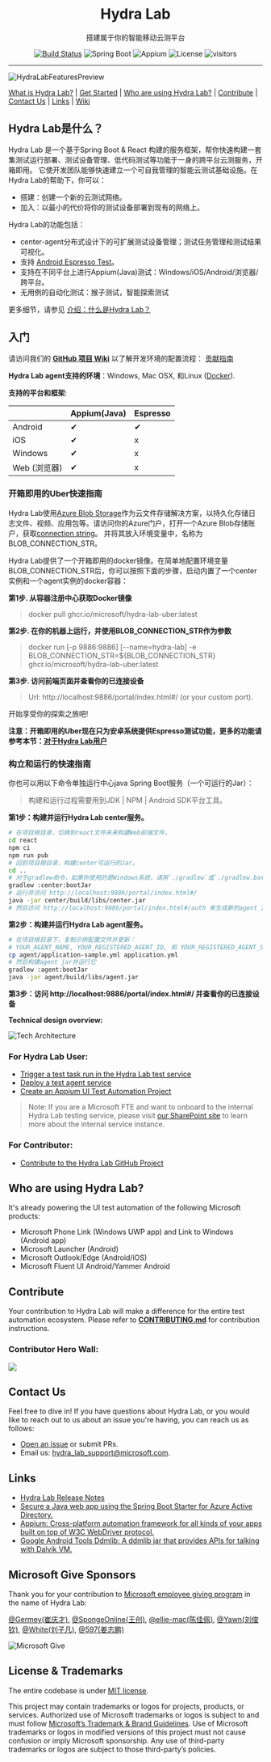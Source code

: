 <h1 align="center">Hydra Lab</h1>
<p align="center">搭建属于你的智能移动云测平台</p>
<div align="center">

[![Build Status](https://dlwteam.visualstudio.com/Next/_apis/build/status/HydraLab-CI?branchName=main)](https://dlwteam.visualstudio.com/Next/_build/latest?definitionId=743&branchName=main)
![Spring Boot](https://img.shields.io/badge/Spring%20Boot-v2.2.5-blue)
![Appium](https://img.shields.io/badge/Appium-v8.0.0-yellow)
![License](https://img.shields.io/badge/license-MIT-green)
![visitors](https://visitor-badge.glitch.me/badge?page_id=microsoft.hydralab&left_color=gray&right_color=red)
</div>

---

![HydraLabFeaturesPreview](docs/images/HydraLabFeaturesPreview.gif)

[What is Hydra Lab?](#what-is) | [Get Started](#get-started) | [Who are using Hydra Lab?](#who-use-it) | [Contribute](#contribute) | [Contact Us](#contact) | [Links](#links) | [Wiki](https://github.com/microsoft/HydraLab/wiki)

<span id="what-is"></span>
## Hydra Lab是什么？

Hydra Lab 是一个基于Spring Boot & React 构建的服务框架，帮你快速构建一套集测试运行部署、测试设备管理、低代码测试等功能于一身的跨平台云测服务，开箱即用。
它使开发团队能够快速建立一个可自我管理的智能云测试基础设施。在Hydra Lab的帮助下，你可以：

- 搭建：创建一个新的云测试网络。
- 加入：以最小的代价将你的测试设备部署到现有的网络上。

Hydra Lab的功能包括：
- center-agent分布式设计下的可扩展测试设备管理；测试任务管理和测试结果可视化。
- 支持 [Android Espresso Test](https://developer.android.com/training/testing/espresso)。
- 支持在不同平台上进行Appium(Java)测试：Windows/iOS/Android/浏览器/跨平台。
- 无用例的自动化测试：猴子测试，智能探索测试

更多细节，请参见 [介绍：什么是Hydra Lab？](https://github.com/microsoft/HydraLab/wiki)

<span id="get-started"></span>
## 入门

请访问我们的 **[GitHub 项目 Wiki](https://github.com/microsoft/HydraLab/wiki)** 以了解开发环境的配置流程： [贡献指南](https://github.com/microsoft/HydraLab/wiki/Contribute-to-the-Hydra-Lab-GitHub-Project)

**Hydra Lab agent支持的环境**：Windows, Mac OSX, 和Linux ([Docker](https://github.com/microsoft/HydraLab/blob/main/agent/README.md#run-agent-in-docker)).

**支持的平台和框架**:

|  | Appium(Java) | Espresso | 
| ---- |--------------|---- |
|Android| &#10004;     | &#10004; |
|iOS| &#10004;     | x | x |
|Windows| &#10004;     | x | 
|Web (浏览器)| &#10004;     | x | 

<span id="quick-start"></span>
### 开箱即用的Uber快速指南

Hydra Lab使用[Azure Blob Storage](https://azure.microsoft.com/en-us/products/storage/blobs/)作为云文件存储解决方案，以持久化存储日志文件、视频、应用包等。请访问你的Azure门户，打开一个Azure Blob存储账户，获取[connection string](https://learn.microsoft.com/en-us/azure/storage/common/storage-configure-connection-string)。
并将其放入环境变量中，名称为BLOB_CONNECTION_STR。

Hydra Lab提供了一个开箱即用的docker镜像。在简单地配置环境变量BLOB_CONNECTION_STR后，你可以按照下面的步骤，启动内置了一个center实例和一个agent实例的docker容器：

**第1步. 从容器注册中心获取Docker镜像**
> docker pull ghcr.io/microsoft/hydra-lab-uber:latest

**第2步. 在你的机器上运行，并使用BLOB_CONNECTION_STR作为参数**
> docker run [-p 9886:9886] [--name=hydra-lab] -e BLOB_CONNECTION_STR=${BLOB_CONNECTION_STR} ghcr.io/microsoft/hydra-lab-uber:latest

**第3步. 访问前端页面并查看你的已连接设备**

> Url: http://localhost:9886/portal/index.html#/ (or your custom port).

开始享受你的探索之旅吧!

**注意：开箱即用的Uber现在只为安卓系统提供Espresso测试功能，更多的功能请参考本节：[对于Hydra Lab用户](#for-user)** 

### 构立和运行的快速指南

你也可以用以下命令单独运行中心java Spring Boot服务（一个可运行的Jar）：

> 构建和运行过程需要用到JDK | NPM | Android SDK平台工具。

**第1步：构建并运行Hydra Lab center服务。**

```bash
# 在项目根目录，切换到react文件夹来构建Web前端文件。
cd react
npm ci
npm run pub
# 回到项目根目录，构建center可运行的Jar。
cd ..
# 对于gradlew命令，如果你使用的是Windows系统，请用`./gradlew`或`./gradlew.bat`替换。
gradlew :center:bootJar
# 运行并访问 http://localhost:9886/portal/index.html#/
java -jar center/build/libs/center.jar
# 然后访问 http://localhost:9886/portal/index.html#/auth 来生成新的agent ID和agent secret.
```

**第2步：构建并运行Hydra Lab agent服务。**

```bash
# 在项目根目录下，复制示例配置文件并更新：
# YOUR_AGENT_NAME, YOUR_REGISTERED_AGENT_ID, 和 YOUR_REGISTERED_AGENT_SECRET.
cp agent/application-sample.yml application.yml
# 然后构建agent jar并运行它
gradlew :agent:bootJar
java -jar agent/build/libs/agent.jar
```

**第3步：访问 http://localhost:9886/portal/index.html#/ 并查看你的已连接设备**

**Technical design overview:**

![Tech Architecture](docs/images/technical_architecture.png)

<span id="for-user"></span>
### For Hydra Lab User:

- [Trigger a test task run in the Hydra Lab test service](https://github.com/microsoft/HydraLab/wiki/Trigger-a-test-task-run-in-the-Hydra-Lab-test-service)
- [Deploy a test agent service](https://github.com/microsoft/HydraLab/wiki/Deploy-a-test-agent-service)
- [Create an Appium UI Test Automation Project](https://github.com/microsoft/HydraLab/wiki/Create-an-Appium-UI-Test-Automation-Project)

> Note: If you are a Microsoft FTE and want to onboard to the internal Hydra Lab testing service, please visit [our SharePoint site](https://microsoftapc.sharepoint.com/teams/MMXDocument/SitePages/Hydra-Lab-test-automation-service-onboarding-guideline.aspx) to learn more about the internal service instance.

<span id="for-contributor"></span>
### For Contributor:

- [Contribute to the Hydra Lab GitHub Project](https://github.com/microsoft/HydraLab/wiki/Contribute-to-the-Hydra-Lab-GitHub-Project)

<span id="who-use-it"></span>
## Who are using Hydra Lab?

It's already powering the UI test automation of the following Microsoft products:
- Microsoft Phone Link (Windows UWP app) and Link to Windows (Android app)
- Microsoft Launcher (Android)
- Microsoft Outlook/Edge (Android/iOS)
- Microsoft Fluent UI Android/Yammer Android

<span id="contribute"></span>
## Contribute

Your contribution to Hydra Lab will make a difference for the entire test automation ecosystem. Please refer to **[CONTRIBUTING.md](CONTRIBUTING.md)** for contribution instructions.

### Contributor Hero Wall:

<a href="https://github.com/Microsoft/hydralab/graphs/contributors">
  <img src="https://contrib.rocks/image?repo=Microsoft/hydralab" />
</a>

<span id="contact"></span>
## Contact Us

Feel free to dive in! If you have questions about Hydra Lab, or you would like to reach out to us about an issue you're having, you can reach us as follows:
- [Open an issue](https://github.com/microsoft/HydraLab/issues/new) or submit PRs.
- Email us: [hydra_lab_support@microsoft.com](mailto:hydra_lab_support@microsoft.com).

<span id="links"></span>
## Links

- [Hydra Lab Release Notes](https://github.com/microsoft/HydraLab/wiki/Release-Notes)
- [Secure a Java web app using the Spring Boot Starter for Azure Active Directory.](https://docs.microsoft.com/en-us/azure/developer/java/spring-framework/configure-spring-boot-starter-java-app-with-azure-active-directory) 
- [Appium: Cross-platform automation framework for all kinds of your apps built on top of W3C WebDriver protocol.](https://github.com/appium/appium)
- [Google Android Tools Ddmlib: A ddmlib jar that provides APIs for talking with Dalvik VM.](https://android.googlesource.com/platform/tools/base/+/master/ddmlib/)

<span id="ms-give"></span>
## Microsoft Give Sponsors

Thank you for your contribution to [Microsoft employee giving program](https://aka.ms/msgive) in the name of Hydra Lab:

[@Germey(崔庆才)](https://github.com/Germey), [@SpongeOnline(王创)](https://github.com/SpongeOnline), [@ellie-mac(陈佳佩)](https://github.com/ellie-mac), [@Yawn(刘俊钦)](https://github.com/Aqinqin48), [@White(刘子凡)](https://github.com/jkfhklh), [@597(姜志鹏)](https://github.com/JZP1996)

![Microsoft Give](docs/images/Give_WebBanner.png)

<span id="license-trademarks"></span>
## License & Trademarks

The entire codebase is under [MIT license](https://github.com/microsoft/HydraLab/blob/main/LICENSE).

This project may contain trademarks or logos for projects, products, or services. Authorized use of Microsoft trademarks or logos is subject to and must follow [Microsoft’s Trademark & Brand Guidelines](https://www.microsoft.com/en-us/legal/intellectualproperty/trademarks/usage/general). Use of Microsoft trademarks or logos in modified versions of this project must not cause confusion or imply Microsoft sponsorship. Any use of third-party trademarks or logos are subject to those third-party’s policies.

